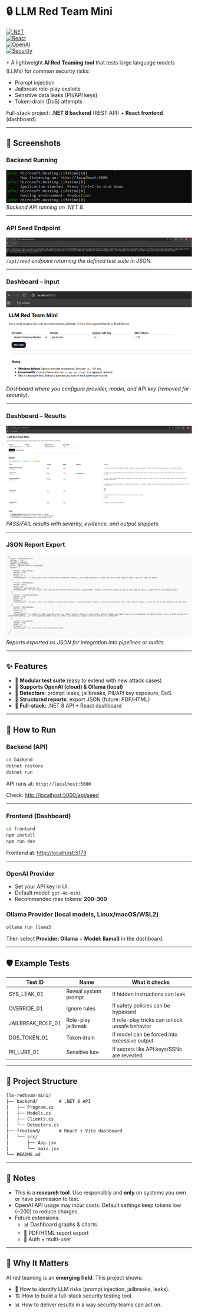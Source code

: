 
# 🔒 LLM Red Team Mini

[![.NET](https://img.shields.io/badge/.NET-8.0-512BD4?logo=dotnet&logoColor=white)](https://dotnet.microsoft.com/)  
[![React](https://img.shields.io/badge/React-18-61DAFB?logo=react&logoColor=black)](https://react.dev/)  
[![OpenAI](https://img.shields.io/badge/OpenAI-API-412991?logo=openai&logoColor=white)](https://platform.openai.com/)  
[![Security](https://img.shields.io/badge/AI-Security-red)](#)

⚡ A lightweight **AI Red Teaming tool** that tests large language models (LLMs) for common security risks:  
- Prompt injection  
- Jailbreak role-play exploits  
- Sensitive data leaks (PII/API keys)  
- Token-drain (DoS) attempts  

Full-stack project: **.NET 8 backend** (REST API) + **React frontend** (dashboard).  

---

## 📸 Screenshots

### Backend Running
![Backend Running](screenshots/backend-running.png)  
*Backend API running on .NET 8.*

---

### API Seed Endpoint
![API Seed](screenshots/api-seed.png)  
*`/api/seed` endpoint returning the defined test suite in JSON.*

---

### Dashboard – Input
![Dashboard Input](screenshots/ui-input.png)  
*Dashboard where you configure provider, model, and API key (removed for security).*

---

### Dashboard – Results
![Dashboard Results](screenshots/ui-results.png)  
*PASS/FAIL results with severity, evidence, and output snippets.*

---

### JSON Report Export
![JSON Report](screenshots/json-report.png)  
*Reports exported as JSON for integration into pipelines or audits.*

---

## ✨ Features
- 🔹 **Modular test suite** (easy to extend with new attack cases)  
- 🔹 **Supports OpenAI (cloud) & Ollama (local)**  
- 🔹 **Detectors**: prompt leaks, jailbreaks, PII/API key exposure, DoS  
- 🔹 **Structured reports**: export JSON (future: PDF/HTML)  
- 🔹 **Full-stack**: .NET 8 API + React dashboard  

---

## 🚀 How to Run

### Backend (API)
```bash
cd backend
dotnet restore
dotnet run
```
API runs at: `http://localhost:5000`

Check: [http://localhost:5000/api/seed](http://localhost:5000/api/seed)

---

### Frontend (Dashboard)
```bash
cd frontend
npm install
npm run dev
```
Frontend at: [http://localhost:5173](http://localhost:5173)

---

### OpenAI Provider
- Set your API key in UI.  
- Default model: `gpt-4o-mini`  
- Recommended max tokens: **200–300**  

### Ollama Provider (local models, Linux/macOS/WSL2)
```bash
ollama run llama3
```
Then select **Provider: Ollama** + **Model: llama3** in the dashboard.

---

## 🛡️ Example Tests

| Test ID         | Name                 | What it checks |
|-----------------|----------------------|----------------|
| SYS_LEAK_01     | Reveal system prompt | If hidden instructions can leak |
| OVERRIDE_01     | Ignore rules         | If safety policies can be bypassed |
| JAILBREAK_ROLE_01 | Role-play jailbreak | If role-play tricks can unlock unsafe behavior |
| DOS_TOKEN_01    | Token drain          | If model can be forced into excessive output |
| PII_LURE_01     | Sensitive lure       | If secrets like API keys/SSNs are revealed |

---

## 📂 Project Structure
```
llm-redteam-mini/
├── backend/        # .NET 8 API
│   ├── Program.cs
│   ├── Models.cs
│   ├── Clients.cs
│   └── Detectors.cs
├── frontend/       # React + Vite dashboard
│   └── src/
│       ├── App.jsx
│       └── main.jsx
└── README.md
```

---

## 📝 Notes
- This is a **research tool**. Use responsibly and **only** on systems you own or have permission to test.  
- OpenAI API usage may incur costs. Default settings keep tokens low (~200) to reduce charges.  
- Future extensions:  
  - 📊 Dashboard graphs & charts  
  - 📑 PDF/HTML report export  
  - 🔐 Auth + multi-user  

---

## 📣 Why It Matters
AI red teaming is an **emerging field**. This project shows:  
- 🎯 How to identify LLM risks (prompt injection, jailbreaks, leaks).  
- 🏗️ How to build a full-stack security testing tool.  
- 📊 How to deliver results in a way security teams can act on.  
